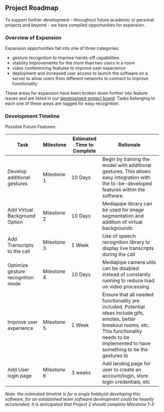 ## Project Roadmap 

To support further development - throughout future academic or personal projects and beyond - we have compiled opportunities for expansion. 

### Overview of Expansion 

Expansion opportunities fall into one of three categories: 
- gesture recognition to improve hands-off capabilities 
- stability improvements for the more than two users in a room
- video conferencing features to improve user experience 
- deployment and increased user access to launch the software on a server to allow users from different networks to connect to improve functionality

These areas for expansion have been broken down further into feature issues and are listed in our [development project board](https://github.com/users/SiddarthR56/projects/1). Tasks belonging to each one of these areas are tagged for easy recognition. 

### Development Timeline 

Possible Future Features: 

| Task | Milestone | Estimated Time to Complete | Rationale | 
|------|-----------|----------------|-----------|
| Develop additional gestures | Milestone 1 | 10 Days | Begin by training the model with additional gestures. This allows easy integration with the to-be-developed features within the software | 
| Add Virtual Background Option | Milestone 2 | 10 Days | Mediapipe library can be used for image segmentation and addition of virtual backgrounds | 
| Add Transcripts to the call  | Milestone 3 | 1 Week | Use of speech recognition library to display live transcripts during the call | 
| Optimize gesture recognition mode | Milestone 4 | 10 Days | Mediapipe camera utils can be disabled instead of constantly running to reduce load on video processing | 
| Improve user experience | Milestone 5 | 1 Week | Ensure that all needed functionality are included. Potential ideas include gifs, emotes, better breakout rooms, etc. This functionality needs to be implemented to have something to tie the gestures to | 
| Add User login page | Milestone 6 | 3 weeks | Add landing page for user to create an account/login, store login credentials, etc | 

*Note: the estimated timeline is for a single hobbyist developing this software, for an established team software development could be heavily accelerated. It is anticipated that Project 2 should complete Milestone 1-3*

